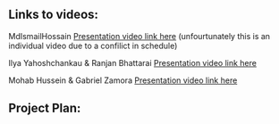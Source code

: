 ## Links to videos:

MdIsmailHossain [Presentation video link here](https://youtu.be/zN9dYV35IOc) (unfourtunately this is an individual video due to a confilict in schedule)

Ilya Yahoshchankau & Ranjan Bhattarai [Presentation video link here](https://youtu.be/qum5RiKtx3A)

Mohab Hussein & Gabriel Zamora [Presentation video link here](https://youtu.be/PMcu8QIeFvI)

## Project Plan:
